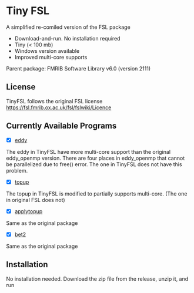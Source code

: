 # Tiny FSL
A simplified re-comiled version of the FSL package 

* Download-and-run. No installation required
* Tiny (< 100 mb)
* Windows version available
* Improved multi-core supports

Parent package: FMRIB Software Library v6.0 (version 2111)

## License

TinyFSL follows the original FSL license https://fsl.fmrib.ox.ac.uk/fsl/fslwiki/Licence 

## Currently Available Programs

- [x] [eddy](https://fsl.fmrib.ox.ac.uk/fsl/fslwiki/eddy)

The eddy in TinyFSL have more multi-core support than the original eddy_openmp version. There are four places in eddy_openmp that cannot be parallelized due to free() error. The one in TinyFSL does not have this problem.
  
- [x] [topup](https://fsl.fmrib.ox.ac.uk/fsl/fslwiki/topup/TopupUsersGuide)

The topup in TinyFSL is modified to partially supports multi-core. (The one in original FSL does not)

- [x] [applytopup](https://fsl.fmrib.ox.ac.uk/fsl/fslwiki/topup/ExampleTopupFollowedByApplytopup)

Same as the original package

- [x] [bet2](https://fsl.fmrib.ox.ac.uk/fsl/fslwiki/BET/UserGuide)

Same as the original package

## Installation

No installation needed.
Download the zip file from the release, unzip it, and run

